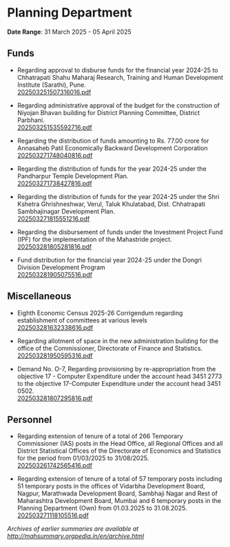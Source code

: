 # Planning Department

**Date Range**: 31 March 2025 - 05 April 2025


## Funds
- Regarding approval to disburse funds for the financial year 2024-25 to Chhatrapati Shahu Maharaj Research, Training and Human Development Institute (Sarathi), Pune.\
  [202503251507316016.pdf](https://gr.maharashtra.gov.in/Site/Upload/Government%20Resolutions/English/202503251507316016.pdf)

- Regarding administrative approval of the budget for the construction of Niyojan Bhavan building for District Planning Committee, District Parbhani.\
  [202503251535592716.pdf](https://gr.maharashtra.gov.in/Site/Upload/Government%20Resolutions/English/202503251535592716.pdf)

- Regarding the distribution of funds amounting to Rs. 77.00 crore for Annasaheb Patil Economically Backward Development Corporation\
  [202503271748040816.pdf](https://gr.maharashtra.gov.in/Site/Upload/Government%20Resolutions/English/202503271748040816....pdf)

- Regarding the distribution of funds for the year 2024-25 under the Pandharpur Temple Development Plan.\
  [202503271738427816.pdf](https://gr.maharashtra.gov.in/Site/Upload/Government%20Resolutions/English/202503271738427816.pdf)

- Regarding the distribution of funds for the year 2024-25 under the Shri Kshetra Ghrishneshwar, Verul, Taluk Khulatabad, Dist. Chhatrapati Sambhajinagar Development Plan.\
  [202503271815551216.pdf](https://gr.maharashtra.gov.in/Site/Upload/Government%20Resolutions/English/202503271815551216.pdf)

- Regarding the disbursement of funds under the Investment Project Fund (IPF) for the implementation of the Mahastride project.\
  [202503281805281816.pdf](https://gr.maharashtra.gov.in/Site/Upload/Government%20Resolutions/English/202503281805281816.pdf)

- Fund distribution for the financial year 2024-25 under the Dongri Division Development Program\
  [202503281905075516.pdf](https://gr.maharashtra.gov.in/Site/Upload/Government%20Resolutions/English/202503281905075516.pdf)

## Miscellaneous
- Eighth Economic Census 2025-26 Corrigendum regarding establishment of committees at various levels\
  [202503281632338616.pdf](https://gr.maharashtra.gov.in/Site/Upload/Government%20Resolutions/English/202503281632338616.pdf)

- Regarding allotment of space in the new administration building for the office of the Commissioner, Directorate of Finance and Statistics.\
  [202503281950595316.pdf](https://gr.maharashtra.gov.in/Site/Upload/Government%20Resolutions/English/202503281950595316.pdf)

- Demand No. O-7, Regarding provisioning by re-appropriation from the objective 17 - Computer Expenditure under the account head 3451 2773 to the objective 17-Computer Expenditure under the account head 3451 0502.\
  [202503281807295816.pdf](https://gr.maharashtra.gov.in/Site/Upload/Government%20Resolutions/English/202503281807295816.pdf)

## Personnel
- Regarding extension of tenure of a total of 266 Temporary  Commissioner (IAS) posts in the Head Office, all Regional Offices and all District Statistical Offices of the Directorate of Economics and Statistics for the period from 01/03/2025 to 31/08/2025.\
  [202503261742565416.pdf](https://gr.maharashtra.gov.in/Site/Upload/Government%20Resolutions/English/202503261742565416.pdf)

- Regarding extension of tenure of a total of 57 temporary posts including 51 temporary posts in the offices of Vidarbha Development Board, Nagpur, Marathwada Development Board, Sambhaji Nagar and Rest of Maharashtra Development Board, Mumbai and 6 temporary posts in the Planning Department (Own) from 01.03.2025 to 31.08.2025.\
  [202503271118105516.pdf](https://gr.maharashtra.gov.in/Site/Upload/Government%20Resolutions/English/202503271118105516.pdf)


*Archives of earlier summaries are available at http://mahsummary.orgpedia.in/en/archive.html*